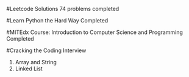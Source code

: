 #Leetcode Solutions
74 problems completed

#Learn Python the Hard Way
Completed

#MITEdx Course: Introduction to Computer Science and Programming
Completed

#Cracking the Coding Interview
1. Array and String
2. Linked List
 


